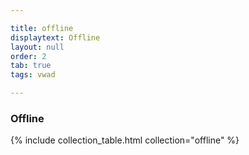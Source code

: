 ```yaml
---

title: offline
displaytext: Offline
layout: null
order: 2
tab: true
tags: vwad

---
```


### Offline

{% include collection_table.html collection="offline" %}
